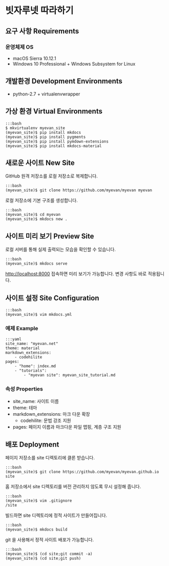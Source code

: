 # 빗자루넷 따라하기

## 요구 사항 Requirements

### 운영체제 OS

* macOS Sierra 10.12.1 
* Windows 10 Professional + Windows Subsystem for Linux

## 개발환경 Development Environments

* python-2.7 + virtualenvwrapper

## 가상 환경 Virtual Environments

    :::bash
    $ mkvirtualenv myevan_site
    (myevan_site)$ pip install mkdocs
    (myevan_site)$ pip install pygments
    (myevan_site)$ pip install pymdown-extensions
    (myevan_site)$ pip install mkdocs-material

## 새로운 사이트 New Site

GitHub 원격 저장소를 로컬 저장소로 복제합니다.

    :::bash
    (myevan_site)$ git clone https://github.com/myevan/myevan myevan

로컬 저장소에 기본 구조를 생성합니다.

    :::bash
    (myevan_site)$ cd myevan
    (myevan_site)$ mkdocs new .

## 사이트 미리 보기 Preview Site

로컬 서버를 통해 실제 출력되는 모습을 확인할 수 있습니다.

    :::bash
    (myevan_site)$ mkdocs serve

<http://localhost:8000> 접속하면 미리 보기가 가능합니다. 변경 사항도 바로 적용됩니다. 

## 사이트 설정 Site Configuration

    :::bash
    (myevan_site)$ vim mkdocs.yml

### 예제 Example

    :::yaml
    site_name: "myevan.net"
    theme: material
    markdown_extensions:
        - codehilite
    pages:
        - "home": index.md
        - "tutorials": 
            - "myevan site": myevan_site_tutorial.md

### 속성 Properties

* site_name: 사이트 이름 
* theme: 테마
* markdown_extensions: 마크 다운 확장 
    * codehilite: 문법 강조 지원
* pages: 페이지 이름과 마크다운 파일 맵핑, 계층 구조 지원


## 배포 Deployment

페이지 저장소를 site 디렉토리에 클론 받습니다.

    :::bash
    (myevan_site)$ git clone https://github.com/myevan/myevan.github.io site

홈 저장소에서 site 디렉토리를 버전 관리하지 않도록 무시 설정해 줍니다.

    :::bash
    (myevan_site)$ vim .gitignore
    /site

빌드하면 site 디렉토리에 정적 사이트가 만들어집니다.

    :::bash
    (myevan_site)$ mkdocs build

git 을 사용해서 정적 사이트 배포가 가능합니다.

    :::bash
    (myevan_site)$ (cd site;git commit -a)
    (myevan_site)$ (cd site;git push)

